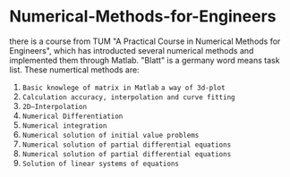 # Numerical-Methods-for-Engineers

there is a course from TUM "A Practical Course in Numerical Methods for Engineers", which has introducted several numerical methods and implemented them through Matlab. "Blatt" is a germany word means task list.
These numertical methods are: 
1. `Basic knowlege of matrix in Matlab` `a way of 3d-plot`
2. `Calculation accuracy, interpolation and curve fitting`
3. `2D–Interpolation`
4. `Numerical Differentiation`
5. `Numerical integration`
6. `Numerical solution of initial value problems`
7. `Numerical solution of partial differential equations`
8. `Numerical solution of partial differential equations`
9. `Solution of linear systems of equations`

